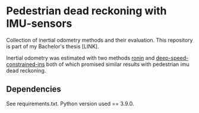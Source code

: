 # Pedestrian dead reckoning with IMU-sensors

Collection of inertial odometry methods and their evaluation. This repository is part of my Bachelor's thesis [LINK].

Inertial odometry was estimated with two methods [ronin](https://github.com/Sachini/ronin) and [deep-speed-constrained-ins](https://github.com/AaltoVision/deep-speed-constrained-ins) both of which promised similar results with pedestrian imu dead reckoning.

## Dependencies

See requirements.txt. Python version used == 3.9.0.
